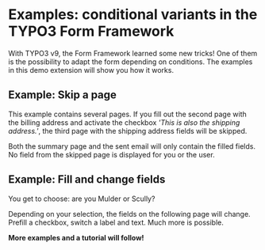 # Examples: conditional variants in the TYPO3 Form Framework

With TYPO3 v9, the Form Framework learned some new tricks!
One of them is the possibility to adapt the form depending on conditions.
The examples in this demo extension will show you how it works.

## Example: Skip a page

This example contains several pages.
If you fill out the second page with the billing address and
activate the checkbox *'This is also the shipping address.'*,
the third page with the shipping address fields will be skipped.

Both the summary page and the sent email will only contain the filled
fields. No field from the skipped page is displayed for you or the user.


## Example: Fill and change fields

You get to choose: are you Mulder or Scully?

Depending on your selection, the fields on the following page will change.
Prefill a checkbox, switch a label and text. Much more is possible.

**More examples and a tutorial will follow!**
